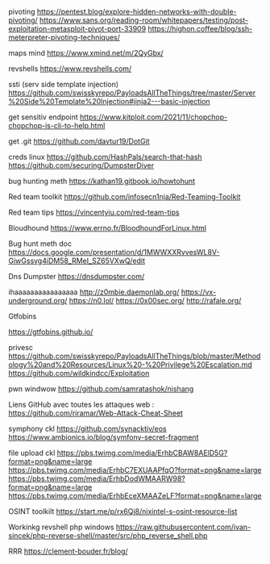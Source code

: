 
pivoting
https://pentest.blog/explore-hidden-networks-with-double-pivoting/
https://www.sans.org/reading-room/whitepapers/testing/post-exploitation-metasploit-pivot-port-33909
https://highon.coffee/blog/ssh-meterpreter-pivoting-techniques/


maps mind
https://www.xmind.net/m/2QyGbx/

revshells
https://www.revshells.com/


ssti (serv side template injection)
https://github.com/swisskyrepo/PayloadsAllTheThings/tree/master/Server%20Side%20Template%20Injection#jinja2---basic-injection

get sensitiv endpoint 
https://www.kitploit.com/2021/11/chopchop-chopchop-is-cli-to-help.html



get .git
https://github.com/davtur19/DotGit

creds linux
https://github.com/HashPals/search-that-hash
https://github.com/securing/DumpsterDiver

bug hunting meth
https://kathan19.gitbook.io/howtohunt

Red team toolkit
https://github.com/infosecn1nja/Red-Teaming-Toolkit

Red team tips
https://vincentyiu.com/red-team-tips

Bloudhound
https://www.errno.fr/BloodhoundForLinux.html

Bug hunt meth doc
https://docs.google.com/presentation/d/1MWWXXRvvesWL8V-GiwGssvg4iDM58_RMeI_SZ65VXwQ/edit

Dns Dumpster
https://dnsdumpster.com/





ihaaaaaaaaaaaaaaaa
http://z0mbie.daemonlab.org/
https://vx-underground.org/
https://n0.lol/
https://0x00sec.org/
http://rafale.org/




Gtfobins 

https://gtfobins.github.io/

privesc
https://github.com/swisskyrepo/PayloadsAllTheThings/blob/master/Methodology%20and%20Resources/Linux%20-%20Privilege%20Escalation.md
https://github.com/wildkindcc/Exploitation

pwn windwow
https://github.com/samratashok/nishang

Liens GitHub avec toutes les attaques web : 
https://github.com/riramar/Web-Attack-Cheat-Sheet


symphony ckl
https://github.com/synacktiv/eos
https://www.ambionics.io/blog/symfony-secret-fragment



file upload ckl
https://pbs.twimg.com/media/ErhbCBAW8AElD5G?format=png&name=large
https://pbs.twimg.com/media/ErhbC7EXUAAPfqO?format=png&name=large
https://pbs.twimg.com/media/ErhbDodWMAARW98?format=png&name=large
https://pbs.twimg.com/media/ErhbEceXMAAZeLF?format=png&name=large


OSINT toolkilt
https://start.me/p/rx6Qj8/nixintel-s-osint-resource-list


Workinkg revshell php windows https://raw.githubusercontent.com/ivan-sincek/php-reverse-shell/master/src/php_reverse_shell.php

RRR
https://clement-bouder.fr/blog/
